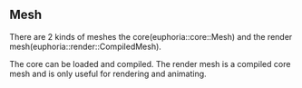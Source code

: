 ## Mesh
There are 2 kinds of meshes the core(euphoria::core::Mesh) and the render mesh(euphoria::render::CompiledMesh).

The core can be loaded and compiled. The render mesh is a compiled core mesh and is only useful for rendering and animating.

